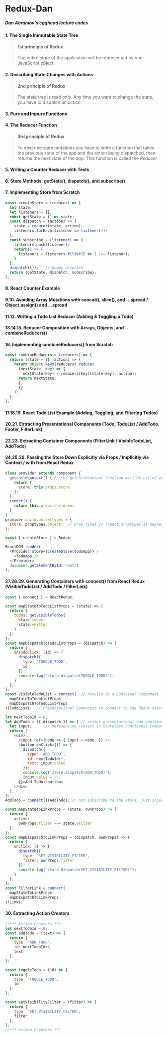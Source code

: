 # Redux-Dan
##### Dan Abramov's egghead lecture codes

#### 1. The Single Immutable State Tree
> #### 1st principle of Redux
> The entire *state* of the application will be represented by one JavaScript object.
#### 2. Describing State Changes with Actions
> #### 2nd principle of Redux
> The state tree is read only. Any time you want to change the state, you have to dispatch an *action*.
#### 3. Pure and Impure Functions
#### 4. The Reducer Function
> #### 3rd principle of Redux
> To describe state mutations you have to write a function that takes the previous state of the app and the action being dispatched, then returns the next state of the app. This function is called the *Reducer*.
#### 5. Writing a Counter Reducer with Tests
#### 6. Store Methods: getState(), dispatch(), and subscribe()
#### 7. Implementing Store from Scratch
```javascript
const createStore = (reducer) => {
  let state;
  let listeners = [];
  const getState = () => state;
  const dispatch = (action) => {
    state = reducer(state, action);
    listeners.forEach(listener => listener());
  };
  const subscribe = (listener) => {
    listeners.push(listener);
    return() => {
      listeners = listeners.filter(l => l !== listener);
    }
  };
  dispatch({});   // dummy dispatch
  return {getState, dispatch, subscribe};
};
```
#### 8. React Counter Example
#### 9.10. Avoiding Array Mutations with concat(), slice(), and ...spread / Object.assign() and ...spread
#### 11.12. Writing a Todo List Reducer (Adding & Toggling a Todo)
#### 13.14.15. Reducer Composition with Arrays, Objects, and combineReducers()
#### 16. Implementing combineReducers() from Scratch
```javascript
const combineReducers = (reducers) => {
  return (state = {}, action) => {
    return Object.keys(reducers).reduce(
      (nextState, key) => {
        nextState[key] = reducers[key](state[key], action);
      return nextState;
      },
      {}
    );
  };
};
```
#### 17.18.19. React Todo List Example (Adding, Toggling, and Filtering Todos)
#### 20.21. Extracting Presentational Components (Todo, TodoList / AddTodo, Footer, FilterLink)
#### 22.23. Extracting Container Components (FilterLink / VisibleTodoList, AddTodo)
#### 24.25.26. Passing the Store Down Explicitly via Props / Implicitly via Context / with <Provider> from React Redux
```javascript
class provider extends component {
  getchildcontext() { // the getchildcontext function will be called when the state or props changes.
    return {
      store: this.props.store
    };
  }
  render() {
    return this.props.children;
  }
}
provider.childcontexttypes = {
  store: proptypes.object   // prop-types.js (react.proptypes is deprecated)
};

const { createStore } = Redux;

ReactDOM.render(
  <Provider store={createStore(todoApp)} >
    <TodoApp />
  </Provider>,
  document.getElementById('root')
);
```
#### 27.28.29. Generating Containers with connect() from React Redux (VisibleTodoList / AddTodo / FilterLink)
```javascript
const { connect } = ReactRedux;

const mapStateToTodoListProps = (state) => {
  return {
    todos: getVisibleTodos(
      state.todos,
      state.vFilter
    )
  };
};
const mapDispatchToTodoListProps = (dispatch) => {
  return {
    onTodoClick: (id) => {
      dispatch({
        type: 'TOGGLE_TODO',
        id
      });
      console.log('store.dispatch(TOGGLE_TODO)');
    }
  };
};
const VisibleTodoList = connect(  // results to a Container Component
  mapStateToTodoListProps,
  mapDispatchToTodoListProps
)(TodoList);  // Presentational Component to connect to the Redux store

let nextTodoId = 0;
let AddTodo = ({ dispatch }) => { // either presentational and container
  let input;      // Referencing Context in Stateless Functional Components
  return (
    <div>
      <input ref={node => { input = node; }} />
      <button onClick={() => {
        dispatch({
          type: 'ADD_TODO',
          id: nextTodoId++,
          text: input.value
        });
        console.log('store.dispatch(ADD_TODO)');
        input.value = '';
      }}>Add Todo</button>
    </div>
  );
};
AddTodo = connect()(AddTodo); // not subscribe to the store, just inject dispatch as a prop

const mapStateToLinkProps = (state, ownProps) => {
  return {
    active:
      ownProps.filter === state.vFilter
  };
};
const mapDispatchToLinkProps = (dispatch, ownProps) => {
  return {
    onClick: () => {
      dispatch({
        type: 'SET_VISIBILITY_FILTER',
        filter: ownProps.filter
      });
      console.log("store.dispatch(SET_VISIBILITY_FILTER)");
    }
  };
};
const FilterLink = connect(
  mapStateToLinkProps,
  mapDispatchToLinkProps
)(Link);
```
#### 30. Extracting Action Creators
```javascript
//*** Action Creators ***
let nextTodoId = 0;
const addTodo = (text) => {
  return {
    type: 'ADD_TODO',
    id: nextTodoId++,
    text
  };
};

const toggleTodo = (id) => {
  return {
    type: 'TOGGLE_TODO',
    id
  };
};

const setVisibilityFilter = (filter) => {
  return {
    type: 'SET_VISIBILITY_FILTER',
    filter
  };
};
//*** Action Creators ***
```
